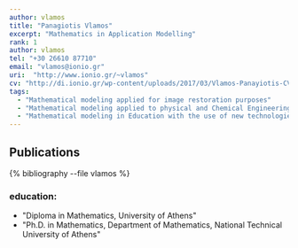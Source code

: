 ```yaml
---
author: vlamos
title: "Panagiotis Vlamos"
excerpt: "Mathematics in Application Modelling"
rank: 1
author: vlamos
tel: "+30 26610 87710"
email: "vlamos@ionio.gr"
uri:  "http://www.ionio.gr/~vlamos"
cv: "http://di.ionio.gr/wp-content/uploads/2017/03/Vlamos-Panayiotis-CV-2016.pdf"
tags:
  - "Mathematical modeling applied for image restoration purposes"
  - "Mathematical modeling applied to physical and Chemical Engineering problems"
  - "Mathematical modeling in Education with the use of new technologies"
---
```



## Publications

{% bibliography --file vlamos %}



### education:
  - "Diploma in Mathematics, University of Athens"
  - "Ph.D. in Mathematics, Department of Mathematics, National Technical University of Athens"
